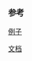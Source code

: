 ### 参考

[例子](https://jerryzou.com/posts/rxjs-hooks/)

[文档](https://github.com/LeetCode-OpenSource/rxjs-hooks)

